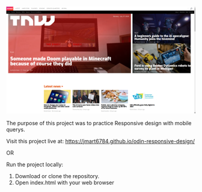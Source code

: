 ![screen shot](screenshot.png)

The purpose of this project was to practice Responsive design with mobile querys.

Visit this project live at: https://jmart6784.github.io/odin-responsive-design/

OR

Run the project locally:

1. Download or clone the repository.
2. Open index.html with your web browser